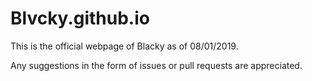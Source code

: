 # Blvcky.github.io
This is the official webpage of Blacky as of 08/01/2019.

Any suggestions in the form of issues or pull requests are appreciated.
